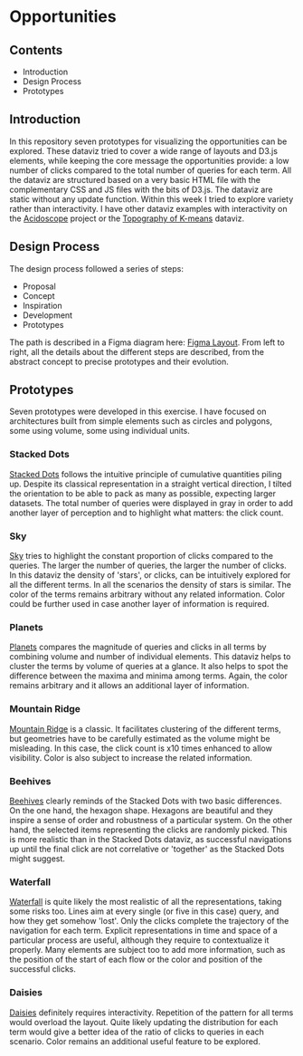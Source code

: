 # Opportunities

## Contents

- Introduction
- Design Process
- Prototypes

## Introduction

In this repository seven prototypes for visualizing the opportunities can be explored. These dataviz tried to cover a wide range of layouts and D3.js elements, while keeping the core message the opportunities provide: a low number of clicks compared to the total number of queries for each term. All the dataviz are structured based on a very basic HTML file with the complementary CSS and JS files with the bits of D3.js. The dataviz are static without any update function. Within this week I tried to explore variety rather than interactivity. I have other dataviz examples with interactivity on the [Acidoscope](http://acidoscope.ipsl.fr/index.html) project or the [Topography of K-means](https://graphicprototype.net/topography/) dataviz. 

## Design Process

The design process followed a series of steps: 

- Proposal
- Concept
- Inspiration
- Development
- Prototypes

The path is described in a Figma diagram here: [Figma Layout](https://www.figma.com/file/7M2e54IB8ZEo4mFqgUJdXz/Opportunities?node-id=0%3A1 "DESIGN PROCESS"). From left to right, all the details about the different steps are described, from the abstract concept to precise prototypes and their evolution. 

## Prototypes

Seven prototypes were developed in this exercise. I have focused on architectures built from simple elements such as circles and polygons, some using volume, some using individual units. 

### Stacked Dots

[Stacked Dots](https://graphicprototype.net/empathy/Stackeddots/) follows the intuitive principle of cumulative quantities piling up. Despite its classical representation in a straight vertical direction, I tilted the orientation to be able to pack as many as possible, expecting larger datasets. The total number of queries were displayed in gray in order to add another layer of perception and to highlight what matters: the click count. 

### Sky

[Sky](https://graphicprototype.net/empathy/Sky/) tries to highlight the constant proportion of clicks compared to the queries. The larger the number of queries, the larger the number of clicks. In this dataviz the density of 'stars', or clicks, can be intuitively explored for all the different terms. In all the scenarios the density of stars is similar. The color of the terms remains arbitrary without any related information. Color could be further used in case another layer of information is required. 

### Planets

[Planets](https://graphicprototype.net/empathy/Planets/) compares the magnitude of queries and clicks in all terms by combining volume and number of individual elements. This dataviz helps to cluster the terms by volume of queries at a glance. It also helps to spot the difference between the maxima and minima among terms. Again, the color remains arbitrary and it allows an additional layer of information. 

### Mountain Ridge

[Mountain Ridge](https://graphicprototype.net/empathy/Mountains/) is a classic. It facilitates clustering of the different terms, but geometries have to be carefully estimated as the volume might be misleading. In this case, the click count is x10 times enhanced to allow visibility. Color is also subject to increase the related information. 

### Beehives

[Beehives](https://graphicprototype.net/empathy/Beehives/) clearly reminds of the Stacked Dots with two basic differences. On the one hand, the hexagon shape. Hexagons are beautiful and they inspire a sense of order and robustness of a particular system. On the other hand, the selected items representing the clicks are randomly picked. This is more realistic than in the Stacked Dots dataviz, as successful navigations up until the final click are not correlative or 'together' as the Stacked Dots might suggest. 

### Waterfall

[Waterfall](https://graphicprototype.net/empathy/Waterfall/) is quite likely the most realistic of all the representations, taking some risks too. Lines aim at every single (or five in this case) query, and how they get somehow 'lost'. Only the clicks complete the trajectory of the navigation for each term. Explicit representations in time and space of a particular process are useful, although they require to contextualize it properly. Many elements are subject too to add more information, such as the position of the start of each flow or the color and position of the successful clicks. 

### Daisies

[Daisies](https://graphicprototype.net/empathy/Daisies/) definitely requires interactivity. Repetition of the pattern for all terms would overload the layout. Quite likely updating the distribution for each term would give a better idea of the ratio of clicks to queries in each scenario. Color remains an additional useful feature to be explored. 
